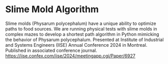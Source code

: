 # Slime Mold Algorithm
Slime molds (Physarum polycephalum) have a unique ability to optimize paths to food sources. We are running physical tests with slime molds in complex mazes to develop a shortest path algorithm in Python mimicking the behavior of Physarum polycephalum. Presented at Institute of Industrial and Systems Engineers (IISE) Annual Conference 2024 in Montreal. Published in associated conference journal.
https://iise.confex.com/iise/2024/meetingapp.cgi/Paper/6927
